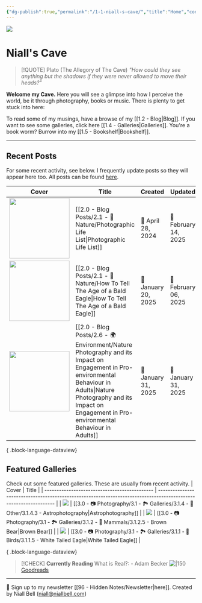 ```yaml
---
{"dg-publish":true,"permalink":"/1-1-niall-s-cave/","title":"Home","contentClasses":"cards cards-cols-3 cards-cover cards-cover-no-border cards-title-hide-icons","tags":["gardenEntry"],"noteIcon":null,"created":"2024-04-07T13:59:11.083-07:00","updated":"2025-02-20T22:47:25.022-08:00"}
---
```


![](https://i.imgur.com/RbnnpIO.jpeg)
# Niall's Cave

> [!QUOTE] Plato (The Allegory of The Cave)
> *"How could they see anything but the shadows if they were never allowed to move their heads?"*

**Welcome my Cave.** Here you will see a glimpse into how I perceive the world, be it through photography, books or music. There is plenty to get stuck into here:

To read some of my musings, have a browse of my [[1.2 - Blog\|Blog]].
If you want to see some galleries, click here [[1.4 - Galleries\|Galleries]].
You're a book worm? Burrow into my [[1.5 - Bookshelf\|Bookshelf]].

---

## Recent Posts

For some recent activity, see below. I frequently update posts so they will appear here too. All posts can be found [here](https://niallbell.com/blog).

| Cover                                                               | Title                                                                                                                                                                                                                           | Created             | Updated              | Type         | Tags                                                 |
| ------------------------------------------------------------------- | ------------------------------------------------------------------------------------------------------------------------------------------------------------------------------------------------------------------------------- | ------------------- | -------------------- | ------------ | ---------------------------------------------------- |
| <img src='https://i.imgur.com/urbFltC.jpeg' style='height:160px;'/> | [[2.0 - Blog Posts/2.1 - 🌱Nature/Photographic Life List\|Photographic Life List]]                                                                                                                                           | 📅 April 28, 2024   | 🔄 February 14, 2025 | 💭 Blog Post | #photography #nature #lifelist #wildlife #birding    |
| <img src='https://i.imgur.com/FEpNXc5.jpeg' style='height:160px;'/> | [[2.0 - Blog Posts/2.1 - 🌱Nature/How To Tell The Age of a Bald Eagle\|How To Tell The Age of a Bald Eagle]]                                                                                                                 | 📅 January 20, 2025 | 🔄 February 06, 2025 | 💭 Blog Post | #eagle #ageguide #photography #birding #Eagle #photo |
| <img src='https://i.imgur.com/jxxUz6b.jpeg' style='height:160px;'/> | [[2.0 - Blog Posts/2.6 - 🌍 Environment/Nature Photography and its Impact on Engagement in Pro-environmental Behaviour in Adults\|Nature Photography and its Impact on Engagement in Pro-environmental Behaviour in Adults]] | 📅 January 31, 2025 | 🔄 January 31, 2025  | 💭 Blog Post | #natureconnectedness #universitydissertation         |

{ .block-language-dataview}

## Featured Galleries

Check out some featured galleries. These are usually from recent activity.
| Cover                                         | Title                                                                                                             |
| --------------------------------------------- | ----------------------------------------------------------------------------------------------------------------- |
| <img src='https://i.imgur.com/Jzcv1Jl.jpeg'/> | [[3.0 - 📷 Photography/3.1 - 🏞️ Galleries/3.1.4 - 🚀 Other/3.1.4.3 - Astrophotography\|Astrophotography]]     |
| <img src='https://i.imgur.com/Tip0k1n.jpg'/>  | [[3.0 - 📷 Photography/3.1 - 🏞️ Galleries/3.1.2 - 🐯 Mammals/3.1.2.5 - Brown Bear\|Brown Bear]]               |
| <img src='https://i.imgur.com/1COPsvs.png'/>  | [[3.0 - 📷 Photography/3.1 - 🏞️ Galleries/3.1.1 - 🦅 Birds/3.1.1.5 - White Tailed Eagle\|White Tailed Eagle]] |

{ .block-language-dataview}


>[!CHECK] **Currently Reading**
>What is Real?:  - Adam Becker
>![|150](https://images-na.ssl-images-amazon.com/images/S/compressed.photo.goodreads.com/books/1500753932i/35604796.jpg)
>[Goodreads](https://www.goodreads.com/book/show/35604796-what-is-real?)


---
📧 Sign up to my newsletter [[96 - Hidden Notes/Newsletter\|here]].
Created by Niall Bell (niall@niallbell.com)

